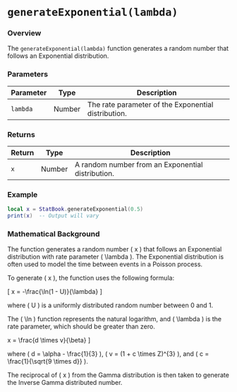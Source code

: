 # `generateExponential(lambda)`

### Overview

The `generateExponential(lambda)` function generates a random number that follows an Exponential distribution.

### Parameters

| Parameter  | Type   | Description                                       |
|------------|--------|---------------------------------------------------|
| `lambda`   | Number | The rate parameter of the Exponential distribution.|

### Returns

| Return     | Type   | Description                                       |
|------------|--------|---------------------------------------------------|
| `x`        | Number | A random number from an Exponential distribution.|

### Example

```lua
local x = StatBook.generateExponential(0.5)
print(x)  -- Output will vary
```

### Mathematical Background

The function generates a random number \( x \) that follows an Exponential distribution with rate parameter \( \lambda \). The Exponential distribution is often used to model the time between events in a Poisson process.

To generate \( x \), the function uses the following formula:

\[
x = -\frac{\ln(1 - U)}{\lambda}
\]

where \( U \) is a uniformly distributed random number between 0 and 1.

The \( \ln \) function represents the natural logarithm, and \( \lambda \) is the rate parameter, which should be greater than zero.

x = \frac{d \times v}{\beta}
\]

where \( d = \alpha - \frac{1}{3} \), \( v = (1 + c \times Z)^{3} \), and \( c = \frac{1}{\sqrt{9 \times d}} \).

The reciprocal of \( x \) from the Gamma distribution is then taken to generate the Inverse Gamma distributed number.



